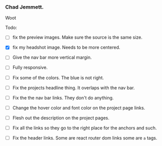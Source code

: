 ### Chad Jemmett.
Woot

Todo:

- [ ] fix the preview images. Make sure the source is the same size.

- [X] fix my headshot image. Needs to be more centered.

- [ ] Give the nav bar more vertical margin.

- [ ] Fully responsive.

- [ ] Fix some of the colors. The blue is not right.

- [ ] Fix the projects headline thing. It overlaps with the nav bar.

- [ ] Fix the the nav bar links. They don't do anything.

- [ ] Change the hover color and font color on the project page links.

- [ ] Flesh out the description on the project pages.

- [ ] Fix all the links so they go to the right place for the anchors and such.

- [ ] Fix the header links. Some are react router dom links some are `a` tags.

